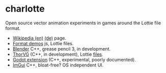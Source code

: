 # charlotte
Open source vector animation experiments in games around the Lottie file format.

- [Wikipedia (en)](https://en.wikipedia.org/wiki/Lottie_(file_format)) [(de)](https://de.wikipedia.org/wiki/Lottie_(Grafikformat)) page.
- [Format demos](https://github.com/airbnb/lottie-web/tree/master/demo) js, Lottie files.
- [Blender](https://code.blender.org/2023/05/the-next-big-step-grease-pencil-3-0/) C++, grease pencil 3, in development.
- [ThorVG](https://github.com/thorvg/thorvg/tree/main/src/loaders/lottie) (C++, in development), Lottie [files](https://github.com/thorvg/thorvg/tree/main/src/examples/images).
- [Godot extension](https://github.com/godotengine/godot-cpp) (C++, experimental, poorly documented).
- [ImGui](https://github.com/ocornut/imgui) C++, bloat-free? OS independent UI.
